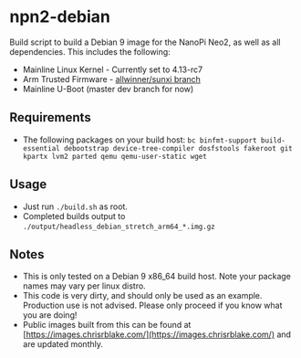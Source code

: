 # npn2-debian

Build script to build a Debian 9 image for the NanoPi Neo2, as well as all dependencies. This includes the following:

- Mainline Linux Kernel - Currently set to 4.13-rc7
- Arm Trusted Firmware - [allwinner/sunxi branch](https://github.com/apritzel/arm-trusted-firmware/tree/allwinner)
- Mainline U-Boot (master dev branch for now)

## Requirements

- The following packages on your build host: `bc binfmt-support build-essential debootstrap device-tree-compiler dosfstools fakeroot git kpartx lvm2 parted qemu qemu-user-static wget`

## Usage
- Just run `./build.sh` as root.
- Completed builds output to `./output/headless_debian_stretch_arm64_*.img.gz`

## Notes

- This is only tested on a Debian 9 x86_64 build host. Note your package names may vary per linux distro.
- This code is very dirty, and should only be used as an example. Production use is not advised. Please only proceed if you know what you are doing!
- Public images built from this can be found at [https://images.chrisrblake.com/](https://images.chrisrblake.com/) and are updated monthly.
